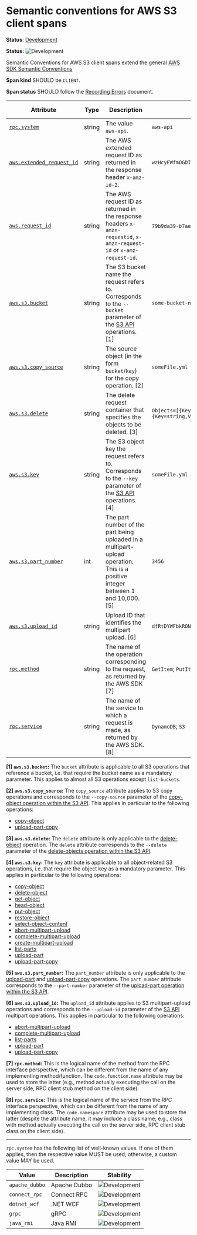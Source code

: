 <!--- Hugo front matter used to generate the website version of this page:
linkTitle: S3
--->

# Semantic conventions for AWS S3 client spans

**Status**: [Development][DocumentStatus]

<!-- semconv span.aws.s3.client -->
<!-- NOTE: THIS TEXT IS AUTOGENERATED. DO NOT EDIT BY HAND. -->
<!-- see templates/registry/markdown/snippet.md.j2 -->
<!-- prettier-ignore-start -->
<!-- markdownlint-capture -->
<!-- markdownlint-disable -->

**Status:** ![Development](https://img.shields.io/badge/-development-blue)

Semantic Conventions for AWS S3 client spans extend the general [AWS SDK Semantic Conventions](/docs/cloud-providers/aws-sdk.md)

**Span kind** SHOULD be `CLIENT`.

**Span status** SHOULD follow the [Recording Errors](/docs/general/recording-errors.md) document.

| Attribute  | Type | Description  | Examples  | [Requirement Level](https://opentelemetry.io/docs/specs/semconv/general/attribute-requirement-level/) | Stability |
|---|---|---|---|---|---|
| [`rpc.system`](/docs/attributes-registry/rpc.md) | string | The value `aws-api`. | `aws-api` | `Required` | ![Development](https://img.shields.io/badge/-development-blue) |
| [`aws.extended_request_id`](/docs/attributes-registry/aws.md) | string | The AWS extended request ID as returned in the response header `x-amz-id-2`. | `wzHcyEWfmOGDIE5QOhTAqFDoDWP3y8IUvpNINCwL9N4TEHbUw0/gZJ+VZTmCNCWR7fezEN3eCiQ=` | `Conditionally Required` If available. | ![Development](https://img.shields.io/badge/-development-blue) |
| [`aws.request_id`](/docs/attributes-registry/aws.md) | string | The AWS request ID as returned in the response headers `x-amzn-requestid`, `x-amzn-request-id` or `x-amz-request-id`. | `79b9da39-b7ae-508a-a6bc-864b2829c622`; `C9ER4AJX75574TDJ` | `Recommended` | ![Development](https://img.shields.io/badge/-development-blue) |
| [`aws.s3.bucket`](/docs/attributes-registry/aws.md) | string | The S3 bucket name the request refers to. Corresponds to the `--bucket` parameter of the [S3 API](https://docs.aws.amazon.com/cli/latest/reference/s3api/index.html) operations. [1] | `some-bucket-name` | `Recommended` | ![Development](https://img.shields.io/badge/-development-blue) |
| [`aws.s3.copy_source`](/docs/attributes-registry/aws.md) | string | The source object (in the form `bucket`/`key`) for the copy operation. [2] | `someFile.yml` | `Recommended` | ![Development](https://img.shields.io/badge/-development-blue) |
| [`aws.s3.delete`](/docs/attributes-registry/aws.md) | string | The delete request container that specifies the objects to be deleted. [3] | `Objects=[{Key=string,VersionId=string},{Key=string,VersionId=string}],Quiet=boolean` | `Recommended` | ![Development](https://img.shields.io/badge/-development-blue) |
| [`aws.s3.key`](/docs/attributes-registry/aws.md) | string | The S3 object key the request refers to. Corresponds to the `--key` parameter of the [S3 API](https://docs.aws.amazon.com/cli/latest/reference/s3api/index.html) operations. [4] | `someFile.yml` | `Recommended` | ![Development](https://img.shields.io/badge/-development-blue) |
| [`aws.s3.part_number`](/docs/attributes-registry/aws.md) | int | The part number of the part being uploaded in a multipart-upload operation. This is a positive integer between 1 and 10,000. [5] | `3456` | `Recommended` | ![Development](https://img.shields.io/badge/-development-blue) |
| [`aws.s3.upload_id`](/docs/attributes-registry/aws.md) | string | Upload ID that identifies the multipart upload. [6] | `dfRtDYWFbkRONycy.Yxwh66Yjlx.cph0gtNBtJ` | `Recommended` | ![Development](https://img.shields.io/badge/-development-blue) |
| [`rpc.method`](/docs/attributes-registry/rpc.md) | string | The name of the operation corresponding to the request, as returned by the AWS SDK [7] | `GetItem`; `PutItem` | `Recommended` | ![Development](https://img.shields.io/badge/-development-blue) |
| [`rpc.service`](/docs/attributes-registry/rpc.md) | string | The name of the service to which a request is made, as returned by the AWS SDK. [8] | `DynamoDB`; `S3` | `Recommended` | ![Development](https://img.shields.io/badge/-development-blue) |

**[1] `aws.s3.bucket`:** The `bucket` attribute is applicable to all S3 operations that reference a bucket, i.e. that require the bucket name as a mandatory parameter.
This applies to almost all S3 operations except `list-buckets`.

**[2] `aws.s3.copy_source`:** The `copy_source` attribute applies to S3 copy operations and corresponds to the `--copy-source` parameter
of the [copy-object operation within the S3 API](https://docs.aws.amazon.com/cli/latest/reference/s3api/copy-object.html).
This applies in particular to the following operations:

- [copy-object](https://docs.aws.amazon.com/cli/latest/reference/s3api/copy-object.html)
- [upload-part-copy](https://docs.aws.amazon.com/cli/latest/reference/s3api/upload-part-copy.html)

**[3] `aws.s3.delete`:** The `delete` attribute is only applicable to the [delete-object](https://docs.aws.amazon.com/cli/latest/reference/s3api/delete-object.html) operation.
The `delete` attribute corresponds to the `--delete` parameter of the
[delete-objects operation within the S3 API](https://docs.aws.amazon.com/cli/latest/reference/s3api/delete-objects.html).

**[4] `aws.s3.key`:** The `key` attribute is applicable to all object-related S3 operations, i.e. that require the object key as a mandatory parameter.
This applies in particular to the following operations:

- [copy-object](https://docs.aws.amazon.com/cli/latest/reference/s3api/copy-object.html)
- [delete-object](https://docs.aws.amazon.com/cli/latest/reference/s3api/delete-object.html)
- [get-object](https://docs.aws.amazon.com/cli/latest/reference/s3api/get-object.html)
- [head-object](https://docs.aws.amazon.com/cli/latest/reference/s3api/head-object.html)
- [put-object](https://docs.aws.amazon.com/cli/latest/reference/s3api/put-object.html)
- [restore-object](https://docs.aws.amazon.com/cli/latest/reference/s3api/restore-object.html)
- [select-object-content](https://docs.aws.amazon.com/cli/latest/reference/s3api/select-object-content.html)
- [abort-multipart-upload](https://docs.aws.amazon.com/cli/latest/reference/s3api/abort-multipart-upload.html)
- [complete-multipart-upload](https://docs.aws.amazon.com/cli/latest/reference/s3api/complete-multipart-upload.html)
- [create-multipart-upload](https://docs.aws.amazon.com/cli/latest/reference/s3api/create-multipart-upload.html)
- [list-parts](https://docs.aws.amazon.com/cli/latest/reference/s3api/list-parts.html)
- [upload-part](https://docs.aws.amazon.com/cli/latest/reference/s3api/upload-part.html)
- [upload-part-copy](https://docs.aws.amazon.com/cli/latest/reference/s3api/upload-part-copy.html)

**[5] `aws.s3.part_number`:** The `part_number` attribute is only applicable to the [upload-part](https://docs.aws.amazon.com/cli/latest/reference/s3api/upload-part.html)
and [upload-part-copy](https://docs.aws.amazon.com/cli/latest/reference/s3api/upload-part-copy.html) operations.
The `part_number` attribute corresponds to the `--part-number` parameter of the
[upload-part operation within the S3 API](https://docs.aws.amazon.com/cli/latest/reference/s3api/upload-part.html).

**[6] `aws.s3.upload_id`:** The `upload_id` attribute applies to S3 multipart-upload operations and corresponds to the `--upload-id` parameter
of the [S3 API](https://docs.aws.amazon.com/cli/latest/reference/s3api/index.html) multipart operations.
This applies in particular to the following operations:

- [abort-multipart-upload](https://docs.aws.amazon.com/cli/latest/reference/s3api/abort-multipart-upload.html)
- [complete-multipart-upload](https://docs.aws.amazon.com/cli/latest/reference/s3api/complete-multipart-upload.html)
- [list-parts](https://docs.aws.amazon.com/cli/latest/reference/s3api/list-parts.html)
- [upload-part](https://docs.aws.amazon.com/cli/latest/reference/s3api/upload-part.html)
- [upload-part-copy](https://docs.aws.amazon.com/cli/latest/reference/s3api/upload-part-copy.html)

**[7] `rpc.method`:** This is the logical name of the method from the RPC interface perspective, which can be different from the name of any implementing method/function. The `code.function.name` attribute may be used to store the latter (e.g., method actually executing the call on the server side, RPC client stub method on the client side).

**[8] `rpc.service`:** This is the logical name of the service from the RPC interface perspective, which can be different from the name of any implementing class. The `code.namespace` attribute may be used to store the latter (despite the attribute name, it may include a class name; e.g., class with method actually executing the call on the server side, RPC client stub class on the client side).

---

`rpc.system` has the following list of well-known values. If one of them applies, then the respective value MUST be used; otherwise, a custom value MAY be used.

| Value  | Description | Stability |
|---|---|---|
| `apache_dubbo` | Apache Dubbo | ![Development](https://img.shields.io/badge/-development-blue) |
| `connect_rpc` | Connect RPC | ![Development](https://img.shields.io/badge/-development-blue) |
| `dotnet_wcf` | .NET WCF | ![Development](https://img.shields.io/badge/-development-blue) |
| `grpc` | gRPC | ![Development](https://img.shields.io/badge/-development-blue) |
| `java_rmi` | Java RMI | ![Development](https://img.shields.io/badge/-development-blue) |

<!-- markdownlint-restore -->
<!-- prettier-ignore-end -->
<!-- END AUTOGENERATED TEXT -->
<!-- endsemconv -->

[DocumentStatus]: https://opentelemetry.io/docs/specs/otel/document-status
